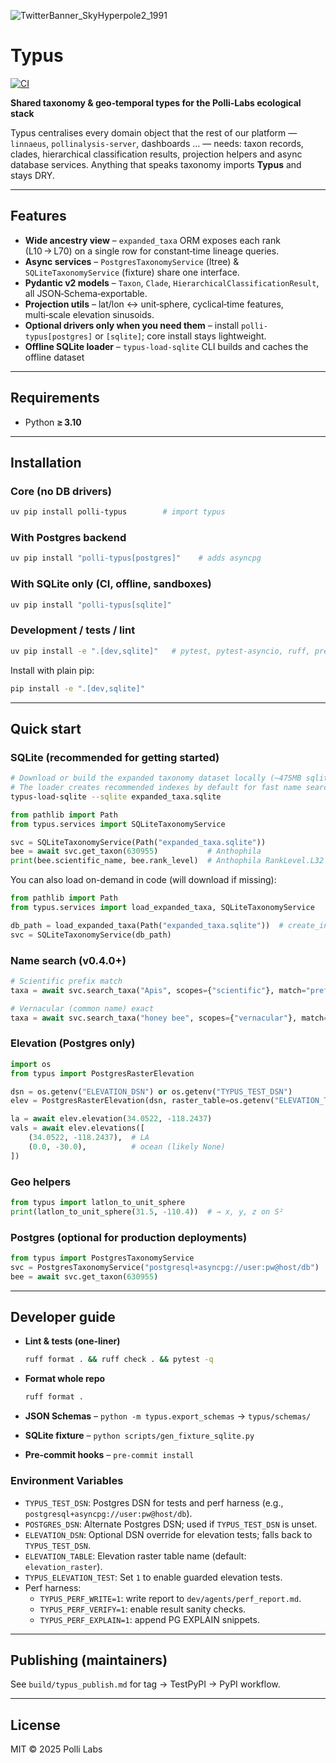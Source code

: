 ![TwitterBanner\_SkyHyperpole2\_1991](https://github.com/user-attachments/assets/be996e61-d7f0-42aa-a38b-dae32e8f40f7)

# Typus

[![CI](https://github.com/polli-labs/typus/actions/workflows/ci.yml/badge.svg)](https://github.com/polli-labs/typus/actions/workflows/ci.yml)

**Shared taxonomy & geo‑temporal types for the Polli‑Labs ecological stack**

Typus centralises every domain object that the rest of our platform —
`linnaeus`, `pollinalysis-server`, dashboards … — needs: taxon records,
clades, hierarchical classification results, projection helpers and async
database services. Anything that speaks taxonomy imports **Typus** and stays DRY.

---

## Features

* **Wide ancestry view** – `expanded_taxa` ORM exposes each rank (L10 → L70)
  on a single row for constant‑time lineage queries.
* **Async services** – `PostgresTaxonomyService` (ltree) &
  `SQLiteTaxonomyService` (fixture) share one interface.
* **Pydantic v2 models** – `Taxon`, `Clade`,
  `HierarchicalClassificationResult`, all JSON‑Schema‑exportable.
* **Projection utils** – lat/lon ↔ unit‑sphere, cyclical‑time features,
  multi‑scale elevation sinusoids.
* **Optional drivers only when you need them** – install
  `polli-typus[postgres]` or `[sqlite]`; core install stays lightweight.
* **Offline SQLite loader** – `typus-load-sqlite` CLI builds and caches the offline dataset

---

## Requirements

* Python **≥ 3.10**

---

## Installation

### Core (no DB drivers)

```bash
uv pip install polli-typus        # import typus
```

### With Postgres backend

```bash
uv pip install "polli-typus[postgres]"    # adds asyncpg
```

### With SQLite only (CI, offline, sandboxes)

```bash
uv pip install "polli-typus[sqlite]"
```

### Development / tests / lint

```bash
uv pip install -e ".[dev,sqlite]"   # pytest, pytest-asyncio, ruff, pre-commit, aiosqlite …
```

Install with plain pip:

```bash
pip install -e ".[dev,sqlite]"
```

---

## Quick start

### SQLite (recommended for getting started)

```bash
# Download or build the expanded taxonomy dataset locally (~475MB sqlite / ~440MB tsv.gz)
# The loader creates recommended indexes by default for fast name search
typus-load-sqlite --sqlite expanded_taxa.sqlite
```

```python
from pathlib import Path
from typus.services import SQLiteTaxonomyService

svc = SQLiteTaxonomyService(Path("expanded_taxa.sqlite"))
bee = await svc.get_taxon(630955)           # Anthophila
print(bee.scientific_name, bee.rank_level)  # Anthophila RankLevel.L32
```

You can also load on-demand in code (will download if missing):

```python
from pathlib import Path
from typus.services import load_expanded_taxa, SQLiteTaxonomyService

db_path = load_expanded_taxa(Path("expanded_taxa.sqlite"))  # create_indexes=True by default
svc = SQLiteTaxonomyService(db_path)
```

### Name search (v0.4.0+)

```python
# Scientific prefix match
taxa = await svc.search_taxa("Apis", scopes={"scientific"}, match="prefix")

# Vernacular (common name) exact
taxa = await svc.search_taxa("honey bee", scopes={"vernacular"}, match="exact")
```

### Elevation (Postgres only)

```python
import os
from typus import PostgresRasterElevation

dsn = os.getenv("ELEVATION_DSN") or os.getenv("TYPUS_TEST_DSN")
elev = PostgresRasterElevation(dsn, raster_table=os.getenv("ELEVATION_TABLE", "elevation_raster"))

la = await elev.elevation(34.0522, -118.2437)
vals = await elev.elevations([
    (34.0522, -118.2437),  # LA
    (0.0, -30.0),          # ocean (likely None)
])
```

### Geo helpers

```python
from typus import latlon_to_unit_sphere
print(latlon_to_unit_sphere(31.5, -110.4))  # → x, y, z on S²
```

### Postgres (optional for production deployments)

```python
from typus import PostgresTaxonomyService
svc = PostgresTaxonomyService("postgresql+asyncpg://user:pw@host/db")
bee = await svc.get_taxon(630955)
```

---

## Developer guide

* **Lint & tests (one‑liner)**

  ```bash
  ruff format . && ruff check . && pytest -q
  ```

* **Format whole repo**

  ```bash
  ruff format .
  ```

* **JSON Schemas** – `python -m typus.export_schemas` → `typus/schemas/`

* **SQLite fixture** – `python scripts/gen_fixture_sqlite.py`

* **Pre‑commit hooks** – `pre-commit install`

### Environment Variables

- `TYPUS_TEST_DSN`: Postgres DSN for tests and perf harness (e.g., `postgresql+asyncpg://user:pw@host/db`).
- `POSTGRES_DSN`: Alternate Postgres DSN; used if `TYPUS_TEST_DSN` is unset.
- `ELEVATION_DSN`: Optional DSN override for elevation tests; falls back to `TYPUS_TEST_DSN`.
- `ELEVATION_TABLE`: Elevation raster table name (default: `elevation_raster`).
- `TYPUS_ELEVATION_TEST`: Set `1` to enable guarded elevation tests.
- Perf harness:
  - `TYPUS_PERF_WRITE=1`: write report to `dev/agents/perf_report.md`.
  - `TYPUS_PERF_VERIFY=1`: enable result sanity checks.
  - `TYPUS_PERF_EXPLAIN=1`: append PG EXPLAIN snippets.

---

## Publishing (maintainers)

See `build/typus_publish.md` for tag → TestPyPI → PyPI workflow.

---

## License

MIT © 2025 Polli Labs
